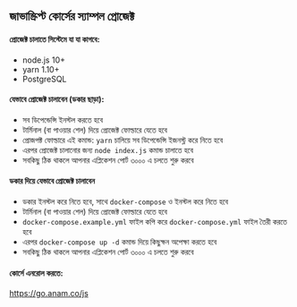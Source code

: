 ## জাভাস্ক্রিপ্ট কোর্সের স্যাম্পল প্রোজেক্ট

#### প্রোজেক্ট চালাতে সিস্টেমে যা যা কাগবে:

* node.js 10+
* yarn 1.10+ 
* PostgreSQL

#### যেভাবে প্রোজেক্ট চালাবেন (ডকার ছাড়া): 

* সব ডিপেন্ডেন্সি ইনস্টল করতে হবে
* টার্মিনাল (বা পাওয়ার শেল) দিয়ে প্রোজেক্ট ফোল্ডারে যেতে হবে
* প্রোজপক্ট ফোল্ডারে এই কমান্ড: `yarn` চালিয়ে সব ডিপেন্ডেন্সি ইজনস্ট্ল করে নিতে হবে
* এরপর প্রোজেক্ট চালানোর জন্য `node index.js` কমান্ড চালাতে হবে
* সবকিছু ঠিক থাকলে আপনার এপ্লিকেশন পোর্ট ৩০০০ এ চলতে শুরু করবে

#### ডকার দিয়ে যেভাবে প্রোজেক্ট চালাবেন

* ডকার ইনস্টল করে নিতে হবে, সাথে `docker-compose` ও ইনস্টল করে নিতে হবে
* টার্মিনাল (বা পাওয়ার শেল) দিয়ে প্রোজেক্ট ফোল্ডারে যেতে হবে
* `docker-compose.example.yml` ফাইল কপি করে `docker-compose.yml` ফাইল তৈরী করতে হবে
* এরপর `docker-compose up -d` কমান্ড দিয়ে কিছুক্ষন অপেক্ষা করতে হবে
* সবকিছু ঠিক থাকলে আপনার এপ্লিকেশন পোর্ট ৩০০০ এ চলতে শুরু করবে

#### কোর্সে এনরোল করতে:

https://go.anam.co/js
